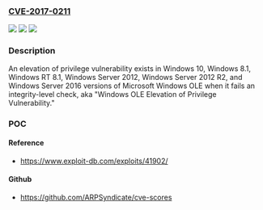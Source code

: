 ### [CVE-2017-0211](https://cve.mitre.org/cgi-bin/cvename.cgi?name=CVE-2017-0211)
![](https://img.shields.io/static/v1?label=Product&message=Windows%20OLE&color=blue)
![](https://img.shields.io/static/v1?label=Version&message=Windows%2010%2C%20Windows%208.1%2C%20Windows%20RT%208.1%2C%20Windows%20Server%202012%2C%20Windows%20Server%202012%20R2%2C%20and%20Windows%20Server%202016%20&color=brightgreen)
![](https://img.shields.io/static/v1?label=Vulnerability&message=Elevation%20of%20Privilege&color=brightgreen)

### Description

An elevation of privilege vulnerability exists in Windows 10, Windows 8.1, Windows RT 8.1, Windows Server 2012, Windows Server 2012 R2, and Windows Server 2016 versions of Microsoft Windows OLE when it fails an integrity-level check, aka "Windows OLE Elevation of Privilege Vulnerability."

### POC

#### Reference
- https://www.exploit-db.com/exploits/41902/

#### Github
- https://github.com/ARPSyndicate/cve-scores


